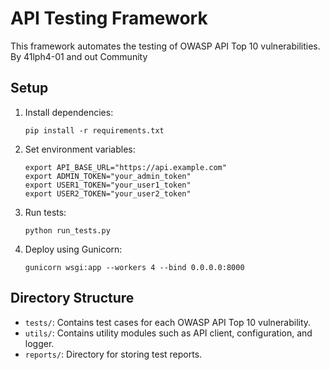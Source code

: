 # API Testing Framework

This framework automates the testing of OWASP API Top 10 vulnerabilities. By 41lph4-01 and out Community

## Setup

1. Install dependencies:
    ```
    pip install -r requirements.txt
    ```

2. Set environment variables:
    ```
    export API_BASE_URL="https://api.example.com"
    export ADMIN_TOKEN="your_admin_token"
    export USER1_TOKEN="your_user1_token"
    export USER2_TOKEN="your_user2_token"
    ```

3. Run tests:
    ```
    python run_tests.py
    ```

4. Deploy using Gunicorn:
    ```
    gunicorn wsgi:app --workers 4 --bind 0.0.0.0:8000
    ```

## Directory Structure

- `tests/`: Contains test cases for each OWASP API Top 10 vulnerability.
- `utils/`: Contains utility modules such as API client, configuration, and logger.
- `reports/`: Directory for storing test reports.

